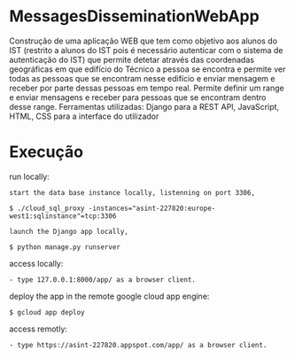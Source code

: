 # MessagesDisseminationWebApp

Construção de uma aplicação WEB que tem como objetivo aos alunos do IST (restrito a alunos do IST pois é necessário autenticar com o sistema de autenticação do IST) que permite detetar através das coordenadas geográficas em que edifício do Técnico a pessoa se encontra e permite ver todas as pessoas que se encontram nesse edifício e enviar mensagem e receber por parte dessas pessoas em tempo real. Permite definir um range e enviar mensagens e receber para pessoas que se encontram dentro desse range.
Ferramentas utilizadas: Django para a REST API, JavaScript, HTML, CSS para a interface do utilizador


# Execução
run locally:

	start the data base instance locally, listenning on port 3306,

	$ ./cloud_sql_proxy -instances="asint-227820:europe-west1:sqlinstance"=tcp:3306

	launch the Django app locally,

	$ python manage.py runserver

access locally:

	- type 127.0.0.1:8000/app/ as a browser client.

deploy the app in the remote google cloud app engine:

	$ gcloud app deploy

access remotly:

	- type https://asint-227820.appspot.com/app/ as a browser client.
